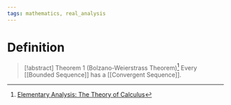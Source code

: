 ```yaml
---
tags: mathematics, real_analysis
---
```


# Definition

> [!abstract] Theorem 1 (Bolzano-Weierstrass Theorem)[^1]
> Every [[Bounded Sequence]] has a [[Convergent Sequence]].

[^1]: [Elementary Analysis: The Theory of Calculus](zotero://open-pdf/library/items/GUY2WR3V?page=84)